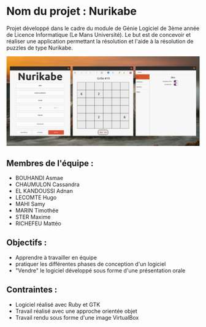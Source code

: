 # Nom du projet : Nurikabe
Projet développé dans le cadre du module de Génie Logiciel de 3ème année de Licence Informatique (Le Mans Université). Le but est de concevoir et réaliser une application permettant la résolution et l'aide à la résolution de puzzles de type Nurikabe.

![capture](capture.png)

## Membres de l'équipe : 
* BOUHANDI Asmae
* CHAUMULON Cassandra
* EL KANDOUSSI Adnan
* LECOMTE Hugo
* MAHI Samy
* MARIN Timothée
* STER Maxime
* RICHEFEU Mattéo

## Objectifs :
* Apprendre à travailler en équipe
* pratiquer les différentes phases de conception d'un logiciel
* "Vendre" le logiciel développé sous forme d'une présentation orale 

## Contraintes :
* Logiciel réalisé avec Ruby et GTK
* Travail réalisé avec une approche orientée objet
* Travail rendu sous forme d'une image VirtualBox
